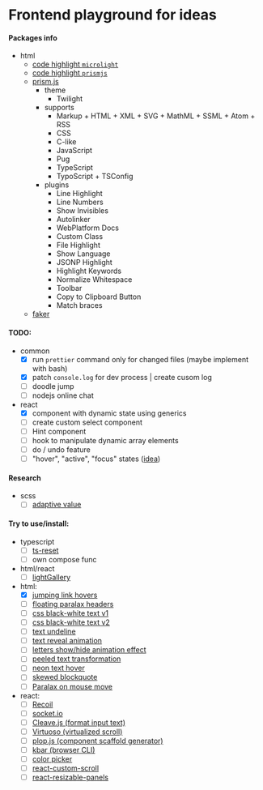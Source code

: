 # Frontend playground for ideas

#### Packages info

- html
  - [code highlight `microlight`](https://asvd.github.io/microlight/)
  - [code highlight `prismjs`](https://prismjs.com/index.html)
  - [prism.js](https://prismjs.com/download.html#themes=prism-twilight&languages=markup+css+clike+javascript+pug+typescript+typoscript&plugins=line-highlight+line-numbers+show-language+highlight-keywords+normalize-whitespace+toolbar+copy-to-clipboard+match-braces)
    - theme
      - Twilight
    - supports
      - Markup + HTML + XML + SVG + MathML + SSML + Atom + RSS
      - CSS
      - C-like
      - JavaScript
      - Pug
      - TypeScript
      - TypoScript + TSConfig
    - plugins
      - Line Highlight
      - Line Numbers
      - Show Invisibles
      - Autolinker
      - WebPlatform Docs
      - Custom Class
      - File Highlight
      - Show Language
      - JSONP Highlight
      - Highlight Keywords
      - Normalize Whitespace
      - Toolbar
      - Copy to Clipboard Button
      - Match braces
  - [faker](https://fakerjs.dev/guide/)

#### TODO:

- common
  - [x] run `prettier` command only for changed files (maybe implement with bash)
  - [x] patch `console.log` for dev process | create cusom log
  - [ ] doodle jump
  - [ ] nodejs online chat
- react
  - [x] component with dynamic state using generics
  - [ ] create custom select component
  - [ ] Hint component
  - [ ] hook to manipulate dynamic array elements
  - [ ] do / undo feature
  - [ ] "hover", "active", "focus" states ([idea](https://exogen.github.io/blog/focus-state/))

#### Research

- scss
  - [ ] [adaptive value](https://css-tricks.com/linearly-scale-font-size-with-css-clamp-based-on-the-viewport/)

#### Try to use/install:

- typescript
  - [ ] [ts-reset](https://github.com/total-typescript/ts-reset)
  - [ ] own compose func
- html/react
  - [ ] [lightGallery](https://www.lightgalleryjs.com/)
- html:
  - [x] [jumping link hovers](https://codepen.io/devsendjin/pen/ExyWYwz)
  - [ ] [floating paralax headers](https://codepen.io/amit_sheen/pen/BaJmWWj)
  - [ ] [css black-white text v1](https://codepen.io/havardob/pen/PoPaWaE)
  - [ ] [css black-white text v2](https://codepen.io/RickyMarou/pen/dyoMXYR)
  - [ ] [text undeline](https://codepen.io/iam_aspencer/pen/qvNPBv)
  - [ ] [text reveal animation](https://codepen.io/sedran/pen/GYPevV)
  - [ ] [letters show/hide animation effect](https://codepen.io/esse/pen/qxmqPQ)
  - [ ] [peeled text transformation](https://codepen.io/Moiety/pen/OPPKMr)
  - [ ] [neon text hover](https://codepen.io/primaapriansyah/pen/DjEFq/)
  - [ ] [skewed blockquote](https://codepen.io/mkstix6/pen/ERLLvb)
  - [ ] [Paralax on mouse move](https://codepen.io/Johnmuir2001/pen/rNWWegg)
- react:
  - [ ] [Recoil](https://recoiljs.org/)
  - [ ] [socket.io](https://socket.io/)
  - [ ] [Cleave.js (format input text)](https://github.com/nosir/cleave.js)
  - [ ] [Virtuoso (virtualized scroll)](https://virtuoso.dev/)
  - [ ] [plop.js (component scaffold generator)](https://github.com/plopjs/plop)
  - [ ] [kbar (browser CLI)](https://github.com/timc1/kbar)
  - [ ] [color picker](https://github.com/casesandberg/react-color)
  - [ ] [react-custom-scroll](https://github.com/rommguy/react-custom-scroll)
  - [ ] [react-resizable-panels](https://github.com/bvaughn/react-resizable-panels)
